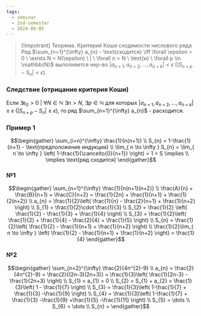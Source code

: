 ```yaml
---
tags:
  - seminar
  - 2nd-semester
  - 2024-09-05
---
```

> [!impotrant] Теорема. Критерий Коши сходимости числового ряда
> Ряд $\sum_{n=1}^{\infty} a_{n} - \text{сходится} \iff \forall \epsilon > 0 \ \exists N = N(\epsilon) \ | \ \forall n > N \ \text{и} \ \forall p \in \mathbb{N}$ выполняется нер-во $|a_{n+1}, a_{n+2}, \dots, a_{n+k}| < \epsilon \ (|S_{n+p} - S_{n}| < \epsilon)$.

### Следствие (отрицание критерия Коши)

Если $\exists\epsilon_{0} > 0 \ | \ \forall N \in \mathbb{N} \ \exists n > N, \ \exists p \in \mathbb{N}$ для которых $|a_{n+1}, a_{n+2}, \dots, a_{n+k}| \geq \epsilon \ (|S_{n+p} - S_{n}| \geq \epsilon)$, то ряд $\sum_{n=1}^{\infty} a_{n}$ - расходится.

### Пример 1

$$\begin{gather}
\sum_{i=n}^{\infty} \frac{1}{n(n+1)} \\
S_{n} = 1-\frac{1}{n+1} - \text{предположение индукции} \\
\lim_{ n \to \infty } S_{n} = \lim_{ n \to \infty } \left( 1-\frac{1}{\cancelto{0}{n+1}} \right) = 1 = S \implies \\
\implies \text{ряд сходится}
\end{gather}$$

### №1

$$\begin{gather}
\sum_{n=1}^{\infty} \frac{1}{n(n+1)(n+2)} \\
\frac{A}{n} + \frac{B}{n+1} + \frac{C}{n+2} = \frac{1}{2n} + \frac{1}{n+1} + \frac{1}{2(n+2)} \\
a_{n} = \frac{1}{2}\left( \frac{1}{n} - \frac{2}{n+1} + \frac{1}{n+2} \right) \\
S_{1} = \frac{1}{2}\cdot \frac{1}{3} \\
S_{2} = \frac{1}{2} \left( \frac{1}{2} - \frac{1}{3} + \frac{1}{4} \right) \\
S_{3} = \frac{1}{2}\left( \frac{1}{2} + \frac{1}{4} - \frac{2}{4} + \frac{1}{5} \right) \\
S_{n} = \frac{1}{2}\left( \frac{1}{2} - \frac{1}{n+1} + \frac{1}{n+2} \right) \\
\frac{1}{2}\lim_{ n \to \infty } \left( \frac{1}{2} - \frac{1}{n+1} + \frac{1}{n+2} \right) = \frac{1}{4}
\end{gather}$$

### №2

$$\begin{gather}
\sum_{n=2}^{\infty} \frac{2}{4n^{2}-9} \\
a_{n} = \frac{2}{4n^{2}-9} = \frac{2}{(2n-3)(2n+3)} = \frac{1}{3}\left( \frac{1}{2n-3} - \frac{1}{2n+3} \right) \\
S_{1} = a_{1} = 0 \\
S_{2} = S_{1} + a_{2} = \frac{1}{3}\left( 1 - \frac{1}{7} \right) \\
S_{3} = \frac{1}{3}\left( 1-\frac{1}{7} + \frac{1}{3} -\frac{1}{9} \right) \\
S_{4} = \frac{1}{3}\left( 1-\frac{1}{7} + \frac{1}{3} -\frac{1}{9} +\frac{1}{5} -\frac{1}{11} \right) \\
S_{5} = \dots \\
S_{6} = \dots \\
S_{n} = 
\end{gather}$$ 